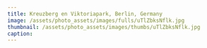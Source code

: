 ```yaml
---
title: Kreuzberg en Viktoriapark, Berlin, Germany
image: /assets/photo_assets/images/fulls/uTlZbksNflk.jpg
thumbnail: /assets/photo_assets/images/thumbs/uTlZbksNflk.jpg
caption: 
---
```

